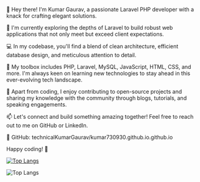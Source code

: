 👋 Hey there! I'm Kumar Gaurav, a passionate Laravel PHP developer with a knack for crafting elegant solutions.

🚀 I'm currently exploring the depths of Laravel to build robust web applications that not only meet but exceed client expectations.

💻 In my codebase, you'll find a blend of clean architecture, efficient database design, and meticulous attention to detail.

🔧 My toolbox includes PHP, Laravel, MySQL, JavaScript, HTML, CSS, and more. I'm always keen on learning new technologies to stay ahead in this ever-evolving tech landscape.

🌟 Apart from coding, I enjoy contributing to open-source projects and sharing my knowledge with the community through blogs, tutorials, and speaking engagements.

📫 Let's connect and build something amazing together! Feel free to reach out to me on GitHub or LinkedIn.

🔗 GitHub: technicalKumarGaurav/kumar730930.github.io.github.io

Happy coding! 🚀

[![Top Langs](https://github-readme-stats.vercel.app/api/top-langs/?username=technicalKumarGaurav)](https://github.com/technicalKumarGaurav/github-readme-stats)

![Top Langs](https://github-readme-stats.vercel.app/api/top-langs/?username=technicalKumarGaurav&hide_progress=true)
